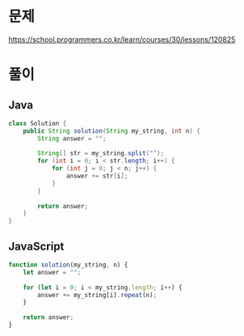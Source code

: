 # 문제
https://school.programmers.co.kr/learn/courses/30/lessons/120825

# 풀이
## Java
```java
class Solution {
    public String solution(String my_string, int n) {
        String answer = "";
        
        String[] str = my_string.split("");
        for (int i = 0; i < str.length; i++) {
            for (int j = 0; j < n; j++) {
                answer += str[i];
            }
        }
        
        return answer;
    }
}
```

## JavaScript
```javascript
function solution(my_string, n) {
    let answer = "";
    
    for (let i = 0; i < my_string.length; i++) {
        answer += my_string[i].repeat(n);
    }
    
    return answer;
}
```
